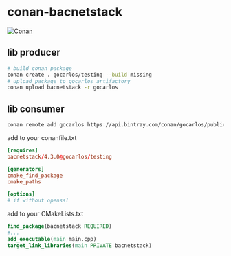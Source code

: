 # conan-bacnetstack

[![Conan](https://api.bintray.com/packages/gocarlos/public-conan/bacnetstack:gocarlos/images/download.svg) ](https://bintray.com/gocarlos/public-conan/bacnetstack:gocarlos/_latestVersion)

## lib producer

```bash
# build conan package
conan create . gocarlos/testing --build missing
# upload package to gocarlos artifactory
conan upload bacnetstack -r gocarlos
```

## lib consumer

```bash
conan remote add gocarlos https://api.bintray.com/conan/gocarlos/public-conan
```

add to your conanfile.txt

```toml
[requires]
bacnetstack/4.3.0@gocarlos/testing

[generators]
cmake_find_package
cmake_paths

[options]
# if without openssl
```

add to your CMakeLists.txt

```cmake
find_package(bacnetstack REQUIRED)
#...
add_executable(main main.cpp)
target_link_libraries(main PRIVATE bacnetstack)
```
